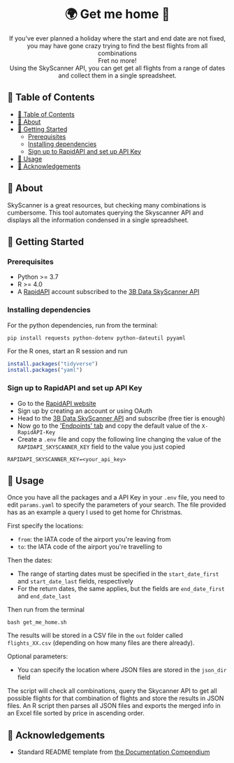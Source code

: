 <h1 align='center'> 🌍 Get me home 🛫 </h1>

<p align="center">
    If you've ever planned a holiday where the start and end date are not fixed,
    you may have gone crazy trying to find the best flights from all combinations
    <br> 
    Fret no more!
    <br> 
    Using the SkyScanner API, you can get get all flights from a range of dates
    and collect them in a single spreadsheet.
    <br> 
</p>

## 📝 Table of Contents
- [📝 Table of Contents](#-table-of-contents)
- [🧐 About ](#-about-)
- [🏁 Getting Started ](#-getting-started-)
  - [Prerequisites](#prerequisites)
  - [Installing dependencies](#installing-dependencies)
  - [Sign up to RapidAPI and set up API Key](#sign-up-to-rapidapi-and-set-up-api-key)
- [🎈 Usage ](#-usage-)
- [🎉 Acknowledgements ](#-acknowledgements-)

## 🧐 About <a name = "about"></a>
SkyScanner is a great resources, but checking many combinations is cumbersome.
This tool automates querying the Skyscanner API and displays all the information condensed in a single spreadsheet.

## 🏁 Getting Started <a name = "getting_started"></a>

### Prerequisites
- Python >= 3.7
- R >= 4.0
- A [RapidAPI](https://rapidapi.com/hub) account subscribed to the [3B Data SkyScanner API](https://rapidapi.com/3b-data-3b-data-default/api/skyscanner44/pricing) 

### Installing dependencies
For the python dependencies, run from the terminal:
```shell
pip install requests python-dotenv python-dateutil pyyaml
```

For the R ones, start an R session and run
```R
install.packages("tidyverse")
install.packages("yaml")
```

### Sign up to RapidAPI and set up API Key
- Go to the [RapidAPI website](https://rapidapi.com/hub)
- Sign up by creating an account or using OAuth
- Head to the [3B Data SkyScanner API](https://rapidapi.com/3b-data-3b-data-default/api/skyscanner44/pricing) and subscribe (free tier is enough)
- Now go to the ['Endpoints' tab](https://rapidapi.com/3b-data-3b-data-default/api/skyscanner44) and copy the default value of the `X-RapidAPI-Key`
- Create a `.env` file and copy the following line changing the value of the `RAPIDAPI_SKYSCANNER_KEY` field to the value you just copied

```.env
RAPIDAPI_SKYSCANNER_KEY=<your_api_key>
```

## 🎈 Usage <a name="usage"></a>
Once you have all the packages and a API Key in your `.env` file, you need to edit `params.yaml` to specify the parameters of your search. The file provided has as an example a query I used to get home for Christmas.

First specify the locations:
- `from`: the IATA code of the airport you're leaving from
- `to`: the IATA code of the airport you're travelling to

Then the dates:
- The range of starting dates must be specified in the `start_date_first` and `start_date_last` fields, respectively
- For the return dates, the same applies, but the fields are `end_date_first` and `end_date_last`

Then run from the terminal

```shell
bash get_me_home.sh
```

The results will be stored in a CSV file in the `out` folder called `flights_XX.csv` (depending on how many files are there already).

Optional parameters:
- You can specify the location where JSON files are stored in the `json_dir` field


The script will check all combinations, query the Skycanner API to get all possible flights for that combination of flights and store the results in JSON files.
An R script then parses all JSON files and exports the merged info in an Excel file sorted by price in ascending order.

## 🎉 Acknowledgements <a name = "acknowledgement"></a>
- Standard README template from [the Documentation Compendium](https://github.com/kylelobo/The-Documentation-Compendium/blob/master/en/README_TEMPLATES/Standard.md)